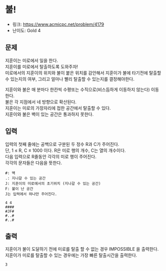 # 불!

- 링크: https://www.acmicpc.net/problem/4179
- 난이도: Gold 4

## 문제

지훈이는 미로에서 일을 한다.  
지훈이를 미로에서 탈출하도록 도와주자!  
미로에서의 지훈이의 위치와 불이 붙은 위치를 감안해서 지훈이가 불에 타기전에 탈출할 수 있는지의 여부, 그리고 얼마나 빨리 탈출할 수 있는지를 결정해야한다.  
  
지훈이와 불은 매 분마다 한칸씩 수평또는 수직으로(비스듬하게 이동하지 않는다)  이동한다.  
불은 각 지점에서 네 방향으로 확산된다.  
지훈이는 미로의 가장자리에 접한 공간에서 탈출할 수 있다.  
지훈이와 불은 벽이 있는 공간은 통과하지 못한다.  

## 입력

입력의 첫째 줄에는 공백으로 구분된 두 정수 R과 C가 주어진다.  
단, 1 ≤ R, C ≤ 1000 이다. R은 미로 행의 개수, C는 열의 개수이다.  
다음 입력으로 R줄동안 각각의 미로 행이 주어진다.  
각각의 문자들은 다음을 뜻한다.  

```
#: 벽
.: 지나갈 수 있는 공간
J: 지훈이의 미로에서의 초기위치 (지나갈 수 있는 공간)
F: 불이 난 공간
J는 입력에서 하나만 주어진다.
```


```
4 4
####
#JF#
#..#
#..#
```

## 출력

지훈이가 불이 도달하기 전에 미로를 탈출 할 수 없는 경우 IMPOSSIBLE 을 출력한다.  
지훈이가 미로를 탈출할 수 있는 경우에는 가장 빠른 탈출시간을 출력한다.  

```
3
```
